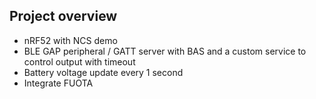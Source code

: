 ## Project overview 
- nRF52 with NCS demo
- BLE GAP peripheral / GATT server with BAS and a custom service to control output with timeout
- Battery voltage update every 1 second
- Integrate FUOTA
